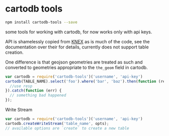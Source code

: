cartodb tools
===

```bash
npm install cartodb-tools --save
```

some tools for working with cartodb, for now works only with api keys.

API is shamelessly copied from [KNEX](http://knexjs.org/) as is much of the code,
see the documentation over their for details, currently does not support table creation.

One difference is that geojson geometries are treated as such and converted to
geometries appropriate to the `the_geom` field in cartodb.


```js
var cartodb = require('cartodb-tools')('username', 'api-key')
cartodb(TABLE_NAME).select('foo').where('bar', 'baz').then(function (resp) {
  //use resp
}).catch(function (err) {
  // something bad happened
});
```

Write Stream


```js
var cartodb = require('cartodb-tools')('username', 'api-key')
cartodb.createWriteStream('table_name', opts);
// available options are `create` to create a new table
```
